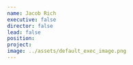 ```yaml
---
name: Jacob Rich
executive: false
director: false
lead: false
position:  
project:  
image: ../assets/default_exec_image.png
---
```

